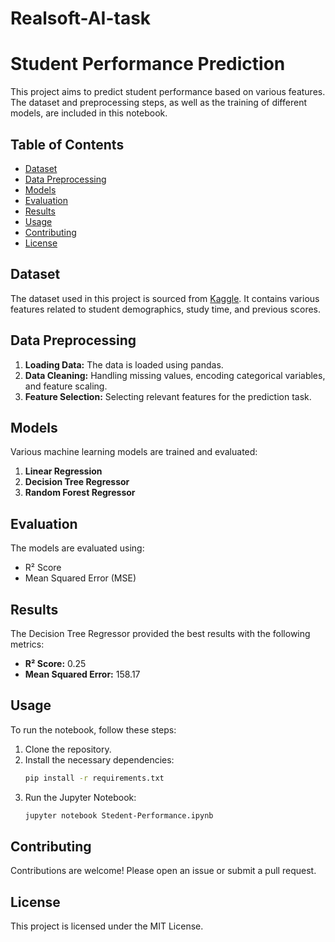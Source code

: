 # Realsoft-AI-task

# Student Performance Prediction

This project aims to predict student performance based on various features. The dataset and preprocessing steps, as well as the training of different models, are included in this notebook.

## Table of Contents
- [Dataset](#dataset)
- [Data Preprocessing](#data-preprocessing)
- [Models](#models)
- [Evaluation](#evaluation)
- [Results](#results)
- [Usage](#usage)
- [Contributing](#contributing)
- [License](#license)

## Dataset
The dataset used in this project is sourced from [Kaggle](https://www.kaggle.com/datasets/spscientist/students-performance-in-exams). It contains various features related to student demographics, study time, and previous scores.

## Data Preprocessing
1. **Loading Data:** The data is loaded using pandas.
2. **Data Cleaning:** Handling missing values, encoding categorical variables, and feature scaling.
3. **Feature Selection:** Selecting relevant features for the prediction task.

## Models
Various machine learning models are trained and evaluated:
1. **Linear Regression**
2. **Decision Tree Regressor**
3. **Random Forest Regressor**

## Evaluation
The models are evaluated using:
- R² Score
- Mean Squared Error (MSE)

## Results
The Decision Tree Regressor provided the best results with the following metrics:
- **R² Score:** 0.25
- **Mean Squared Error:** 158.17

## Usage
To run the notebook, follow these steps:
1. Clone the repository.
2. Install the necessary dependencies:
    ```bash
    pip install -r requirements.txt
    ```
3. Run the Jupyter Notebook:
    ```bash
    jupyter notebook Stedent-Performance.ipynb
    ```

## Contributing
Contributions are welcome! Please open an issue or submit a pull request.

## License
This project is licensed under the MIT License.
